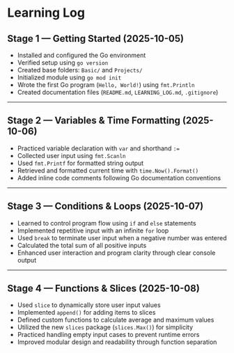 # Learning Log

## Stage 1 — Getting Started (2025-10-05)
- Installed and configured the Go environment  
- Verified setup using `go version`  
- Created base folders: `Basic/` and `Projects/`  
- Initialized module using `go mod init`  
- Wrote the first Go program (`Hello, World!`) using `fmt.Println`  
- Created documentation files (`README.md`, `LEARNING_LOG.md`, `.gitignore`)  

---

## Stage 2 — Variables & Time Formatting (2025-10-06)
- Practiced variable declaration with `var` and shorthand `:=`  
- Collected user input using `fmt.Scanln`  
- Used `fmt.Printf` for formatted string output  
- Retrieved and formatted current time with `time.Now().Format()`  
- Added inline code comments following Go documentation conventions  

---

## Stage 3 — Conditions & Loops (2025-10-07)
- Learned to control program flow using `if` and `else` statements  
- Implemented repetitive input with an infinite `for` loop  
- Used `break` to terminate user input when a negative number was entered  
- Calculated the total sum of all positive inputs  
- Enhanced user interaction and program clarity through clear console output  

---

## Stage 4 — Functions & Slices (2025-10-08)
- Used `slice` to dynamically store user input values  
- Implemented `append()` for adding items to slices  
- Defined custom functions to calculate average and maximum values  
- Utilized the new `slices` package (`slices.Max()`) for simplicity  
- Practiced handling empty input cases to prevent runtime errors  
- Improved modular design and readability through function separation
